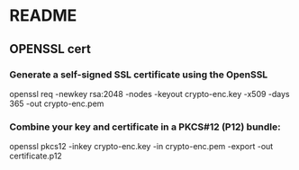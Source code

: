 # README

## OPENSSL cert

### Generate a self-signed SSL certificate using the OpenSSL
openssl req -newkey rsa:2048 -nodes -keyout crypto-enc.key -x509 -days 365 -out crypto-enc.pem

### Combine your key and certificate in a PKCS#12 (P12) bundle:
openssl pkcs12 -inkey crypto-enc.key -in crypto-enc.pem -export -out certificate.p12

